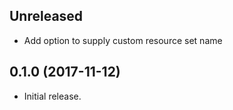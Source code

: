 Unreleased
----------
   * Add option to supply custom resource set name

0.1.0 (2017-11-12)
------------------

   * Initial release.